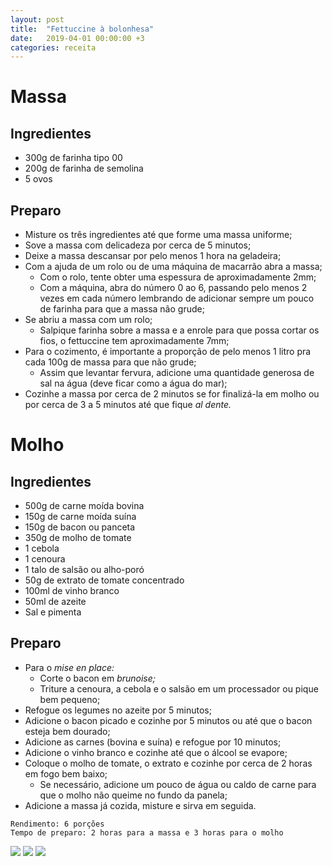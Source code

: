 ```yaml
---
layout: post
title:  "Fettuccine à bolonhesa"
date:   2019-04-01 00:00:00 +3
categories: receita
---
```


# Massa

## Ingredientes

- 300g de farinha tipo 00
- 200g de farinha de semolina
- 5 ovos

## Preparo

- Misture os três ingredientes até que forme uma massa uniforme;
- Sove a massa com delicadeza por cerca de 5 minutos;
- Deixe a massa descansar por pelo menos 1 hora na geladeira;
- Com a ajuda de um rolo ou de uma máquina de macarrão abra a massa;
    - Com o rolo, tente obter uma espessura de aproximadamente 2mm;
    - Com a máquina, abra do número 0 ao 6, passando pelo menos 2 vezes em cada número lembrando de adicionar sempre um pouco de farinha para que a massa não grude;
- Se abriu a massa com um rolo;
    - Salpique farinha sobre a massa e a enrole para que possa cortar os fios, o fettuccine tem aproximadamente 7mm;
- Para o cozimento, é importante a proporção de pelo menos 1 litro pra cada 100g de massa para que não grude;
    - Assim que levantar fervura, adicione uma quantidade generosa de sal na água (deve ficar como a água do mar);
- Cozinhe a massa por cerca de 2 minutos se for finalizá-la em molho ou por cerca de 3 a 5 minutos até que fique *al dente.*

# Molho

## Ingredientes

- 500g de carne moída bovina
- 150g de carne moída suína
- 150g de bacon ou panceta
- 350g de molho de tomate
- 1 cebola
- 1 cenoura
- 1 talo de salsão ou alho-poró
- 50g de extrato de tomate concentrado
- 100ml de vinho branco
- 50ml de azeite
- Sal e pimenta

## Preparo

- Para o *mise en place:*
    - Corte o bacon em *brunoise;*
    - Triture a cenoura, a cebola e o salsão em um processador ou pique bem pequeno;
- Refogue os legumes no azeite por 5 minutos;
- Adicione o bacon picado e cozinhe por 5 minutos ou até que o bacon esteja bem dourado;
- Adicione as carnes (bovina e suína) e refogue por 10 minutos;
- Adicione o vinho branco e cozinhe até que o álcool se evapore;
- Coloque o molho de tomate, o extrato e cozinhe por cerca de 2 horas em fogo bem baixo;
    - Se necessário, adicione um pouco de água ou caldo de carne para que o molho não queime no fundo da panela;
- Adicione a massa já cozida, misture e sirva em seguida.

```
Rendimento: 6 porções
Tempo de preparo: 2 horas para a massa e 3 horas para o molho
```

![](/blogmangiare/assets/images/09_01.jpg)
![](/blogmangiare/assets/images/09_02.jpg)
![](/blogmangiare/assets/images/09_03.jpg)
